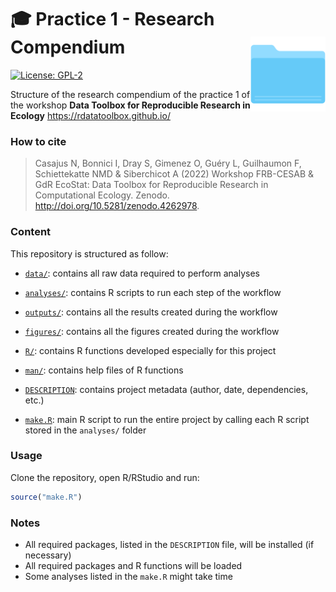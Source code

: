 
<!-- README.md is generated from README.Rmd. Please edit that file -->

# :mortar_board: Practice 1 - Research Compendium <img src="https://raw.githubusercontent.com/rdatatoolbox/course-compendium/main/img/compendium-logo.png" height="120" align="right"/>

<!-- badges: start -->

[![License:
GPL-2](https://img.shields.io/badge/License-GPL%20v2-blue.svg)](https://choosealicense.com/licenses/gpl-2.0/)
<!-- badges: end -->

Structure of the research compendium of the practice 1 of the workshop
**Data Toolbox for Reproducible Research in Ecology**
<https://rdatatoolbox.github.io/>

### How to cite

> Casajus N, Bonnici I, Dray S, Gimenez O, Guéry L, Guilhaumon F,
> Schiettekatte NMD & Siberchicot A (2022) Workshop FRB-CESAB & GdR
> EcoStat: Data Toolbox for Reproducible Research in Computational
> Ecology. Zenodo. <http://doi.org/10.5281/zenodo.4262978>.

### Content

This repository is structured as follow:

- [`data/`](https://github.com/frbcesab/practice-1/tree/master/data):
  contains all raw data required to perform analyses

- [`analyses/`](https://github.com/frbcesab/practice-1/tree/master/analyses/):
  contains R scripts to run each step of the workflow

- [`outputs/`](https://github.com/frbcesab/practice-1/tree/master/outputs):
  contains all the results created during the workflow

- [`figures/`](https://github.com/frbcesab/practice-1/tree/master/figures):
  contains all the figures created during the workflow

- [`R/`](https://github.com/frbcesab/practice-1/tree/master/R): contains
  R functions developed especially for this project

- [`man/`](https://github.com/frbcesab/practice-1/tree/master/man):
  contains help files of R functions

- [`DESCRIPTION`](https://github.com/frbcesab/practice-1/tree/master/DESCRIPTION):
  contains project metadata (author, date, dependencies, etc.)

- [`make.R`](https://github.com/frbcesab/practice-1/tree/master/make.R):
  main R script to run the entire project by calling each R script
  stored in the `analyses/` folder

### Usage

Clone the repository, open R/RStudio and run:

``` r
source("make.R")
```

### Notes

- All required packages, listed in the `DESCRIPTION` file, will be
  installed (if necessary)
- All required packages and R functions will be loaded
- Some analyses listed in the `make.R` might take time
